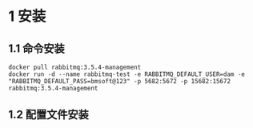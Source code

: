 



# 1 安装

## 1.1 命令安装

```shell
docker pull rabbitmq:3.5.4-management
docker run -d --name rabbitmq-test -e RABBITMQ_DEFAULT_USER=dam -e "RABBITMQ_DEFAULT_PASS=bmsoft@123" -p 5682:5672 -p 15682:15672 rabbitmq:3.5.4-management
```



## 1.2 配置文件安装


